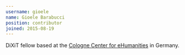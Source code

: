 ```yaml
---
username: gioele
name: Gioele Barabucci
position: contributor
joined: 2015-08-19
---
```

DiXiT fellow based at the [Cologne Center for eHumanities](http://cceh.uni-koeln.de/) in Germany.
